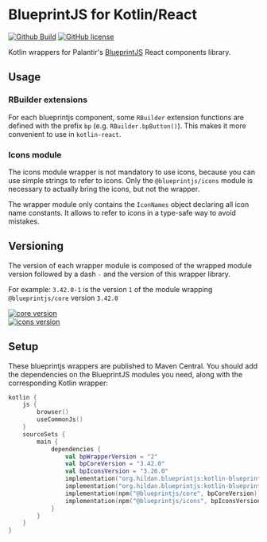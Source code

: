 # BlueprintJS for Kotlin/React

[![Github Build](https://img.shields.io/github/workflow/status/joffrey-bion/kotlin-blueprintjs/CI%20Build?label=build&logo=github)](https://github.com/joffrey-bion/kotlin-blueprintjs/actions?query=workflow%3A%22CI+Build%22)
[![GitHub license](https://img.shields.io/badge/license-MIT-blue.svg)](https://github.com/joffrey-bion/kotlin-blueprintjs/blob/main/LICENSE)

Kotlin wrappers for Palantir's [BlueprintJS](https://blueprintjs.com/) React components library.

## Usage

### RBuilder extensions

For each blueprintjs component, some `RBuilder` extension functions are defined with the prefix `bp` (e.g. `RBuilder.bpButton()`).
This makes it more convenient to use in `kotlin-react`.

### Icons module

The icons module wrapper is not mandatory to use icons, because you can use simple strings to refer to icons.
Only the `@blueprintjs/icons` module is necessary to actually bring the icons, but not the wrapper.

The wrapper module only contains the `IconNames` object declaring all icon name constants.
It allows to refer to icons in a type-safe way to avoid mistakes.

## Versioning

The version of each wrapper module is composed of the wrapped module version followed by a dash `-` and the version of
this wrapper library.

For example: `3.42.0-1` is the version `1` of the module wrapping `@blueprintjs/core` version `3.42.0`

[![core version](https://img.shields.io/maven-central/v/org.hildan.blueprintjs/kotlin-blueprintjs-core.svg?label=kotlin-blueprintjs-core)](http://mvnrepository.com/artifact/org.hildan.blueprintjs/kotlin-blueprintjs-core) <br>
[![icons version](https://img.shields.io/badge/kotlin--blueprintjs--icons-v3.29.0--4-blue)](http://mvnrepository.com/artifact/org.hildan.blueprintjs/kotlin-blueprintjs-icons)

## Setup

These blueprintjs wrappers are published to Maven Central.
You should add the dependencies on the BlueprintJS modules you need, along with the corresponding Kotlin wrapper:

```kotlin
kotlin {
    js {
        browser()
        useCommonJs()
    }
    sourceSets {
        main {
            dependencies {
                val bpWrapperVersion = "2"
                val bpCoreVersion = "3.42.0"
                val bpIconsVersion = "3.26.0"
                implementation("org.hildan.blueprintjs:kotlin-blueprintjs-core:$bpCoreVersion-$bpWrapperVersion")
                implementation("org.hildan.blueprintjs:kotlin-blueprintjs-icons:$bpIconsVersion-$bpWrapperVersion")
                implementation(npm("@blueprintjs/core", bpCoreVersion))
                implementation(npm("@blueprintjs/icons", bpIconsVersion))
            }
        }
    }
}
```